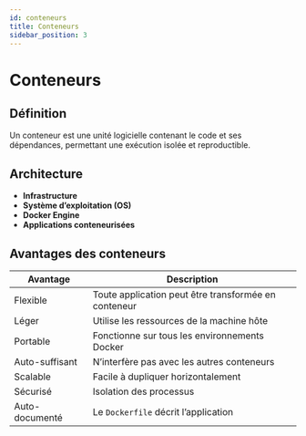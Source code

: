 ```yaml
---
id: conteneurs
title: Conteneurs
sidebar_position: 3
---
```


# Conteneurs

## Définition

Un conteneur est une unité logicielle contenant le code et ses dépendances, permettant une exécution isolée et reproductible.

## Architecture

- **Infrastructure**
- **Système d’exploitation (OS)**
- **Docker Engine**
- **Applications conteneurisées**

## Avantages des conteneurs

| Avantage | Description |
|----------|-------------|
| Flexible | Toute application peut être transformée en conteneur |
| Léger | Utilise les ressources de la machine hôte |
| Portable | Fonctionne sur tous les environnements Docker |
| Auto-suffisant | N’interfère pas avec les autres conteneurs |
| Scalable | Facile à dupliquer horizontalement |
| Sécurisé | Isolation des processus |
| Auto-documenté | Le `Dockerfile` décrit l’application |
